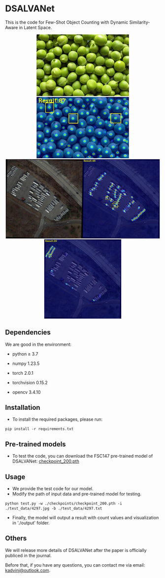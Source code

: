 # DSALVANet

This is the code for Few-Shot Object Counting with Dynamic Similarity-Aware in Latent Space.
<div align=center>
    <img src="./test_data/4297.jpg" width="300"/><img src="./output/output.jpg" width="300"/>
</div>

<div align=center>
    <img src="./test_data/P0787.png" width="250"/><img src="./output/output1.jpg" width="250"/><img src="./output/output2.jpg" width="250"/>
</div>


Dependencies
---
We are good in the environment:

- python $\geqslant$ 3.7

- numpy 1.23.5

- torch 2.0.1

- torchvision 0.15.2

- opencv 3.4.10

Installation
---

- To install the required packages, please run:
```
pip install -r requirements.txt
```

Pre-trained models
---
- To test the code, you can download the FSC147 pre-trained model of DSALVANet: 
[checkpoint_200.pth](https://drive.google.com/drive/folders/1DsAot2IpdnqkNjRV6gDaKdtpHf7WJQRz?usp=sharing)

Usage
---
- We provide the test code for our model. 
- Modify the path of input data and pre-trained model for testing.

```
python test.py -w ./checkpoints/checkpoint_200.pth -i ./test_data/4297.jpg -b ./test_data/4297.txt
```
- Finally, the model will output a result with count values and visualization in './output' folder.

Others
---
We will release more details of DSALVANet after the paper is officially publiced in the journal. 

Before that, if you have any questions, you can contact me via email: kadvinj@outlook.com.

